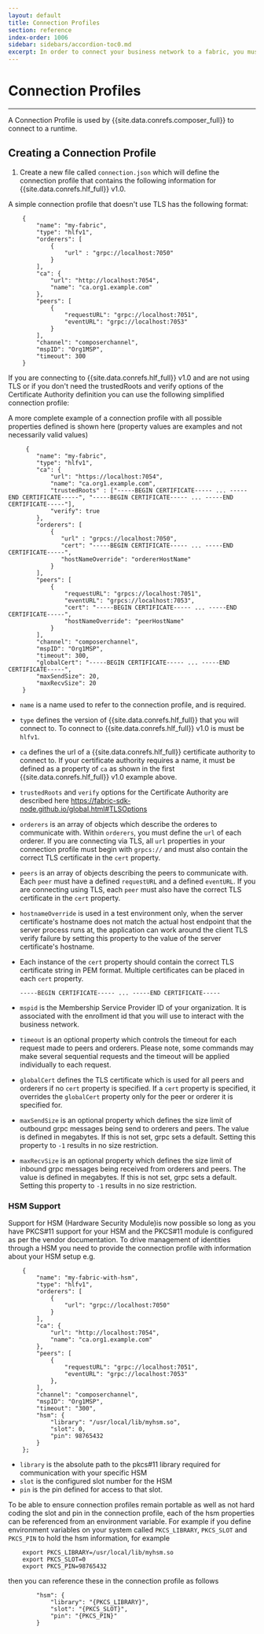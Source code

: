 ```yaml
---
layout: default
title: Connection Profiles
section: reference
index-order: 1006
sidebar: sidebars/accordion-toc0.md
excerpt: In order to connect your business network to a fabric, you must [**define a connection profile**](./connectionprofile.html). Connection profiles contain the information necessary to connect to a fabric. This topic contains example connection profiles for Hyperledger Fabric v0.6 and v1.0.
---
```


# Connection Profiles

---

A Connection Profile is used by {{site.data.conrefs.composer_full}} to connect to a runtime.

## Creating a Connection Profile

1. Create a new file called `connection.json` which will define the connection profile that contains the following information for {{site.data.conrefs.hlf_full}} v1.0. 

A simple connection profile that doesn't use TLS has the following format:

        {
            "name": "my-fabric",
            "type": "hlfv1",
            "orderers": [
                {
                    "url" : "grpc://localhost:7050"
                }
            ],
            "ca": {
                "url": "http://localhost:7054",
                "name": "ca.org1.example.com"
            },
            "peers": [
                {
                    "requestURL": "grpc://localhost:7051",
                    "eventURL": "grpc://localhost:7053"
                }
            ],
            "channel": "composerchannel",
            "mspID": "Org1MSP",
            "timeout": 300
        }

If you are connecting to {{site.data.conrefs.hlf_full}} v1.0 and are not using TLS or if you don't need the trustedRoots and verify options of the Certificate Authority definition you can use the following simplified connection profile:

A more complete example of a connection profile with all possible properties defined is shown here (property values are examples and not necessarily valid values)

         {
            "name": "my-fabric",
            "type": "hlfv1",
            "ca": {
                "url": "https://localhost:7054",
                "name": "ca.org1.example.com",
                "trustedRoots" : ["-----BEGIN CERTIFICATE----- ... -----END CERTIFICATE-----", "-----BEGIN CERTIFICATE----- ... -----END CERTIFICATE-----"],
                "verify": true
            },
            "orderers": [
                {
                   "url" : "grpcs://localhost:7050",
                   "cert": "-----BEGIN CERTIFICATE----- ... -----END CERTIFICATE-----",
                   "hostNameOverride": "ordererHostName"
                }
            ],
            "peers": [
                {
                    "requestURL": "grpcs://localhost:7051",
                    "eventURL": "grpcs://localhost:7053",
                    "cert": "-----BEGIN CERTIFICATE----- ... -----END CERTIFICATE-----",
                    "hostNameOverride": "peerHostName"
                }
            ],
            "channel": "composerchannel",
            "mspID": "Org1MSP",
            "timeout": 300,
            "globalCert": "-----BEGIN CERTIFICATE----- ... -----END CERTIFICATE-----",
            "maxSendSize": 20,
            "maxRecvSize": 20
        }

  - `name` is a name used to refer to the connection profile, and is required.
  - `type` defines the version of {{site.data.conrefs.hlf_full}} that you will connect to. To connect to {{site.data.conrefs.hlf_full}} v1.0 is must be `hlfv1`.
  - `ca` defines the url of a {{site.data.conrefs.hlf_full}} certificate authority to connect to. If your certificate authority requires a name, it must be defined as a property of `ca` as shown in the first {{site.data.conrefs.hlf_full}} v1.0 example above.
  - `trustedRoots` and `verify` options for the Certificate Authority are described here https://fabric-sdk-node.github.io/global.html#TLSOptions
  - `orderers` is an array of objects which describe the orderes to communicate with. Within `orderers`, you must define the `url` of each orderer. If you are connecting via TLS, all `url` properties in your connection profile must begin with `grpcs://` and must also contain the correct TLS certificate in the `cert` property.
  - `peers` is an array of objects describing the peers to communicate with. Each `peer` must have a defined `requestURL` and a defined `eventURL`. If you are connecting using TLS, each `peer` must also have the correct TLS certificate in the `cert` property.
  - `hostnameOverride` is used in a test environment only, when the server certificate's hostname does not match the actual host endpoint that the server process runs at, the application can work around the client TLS verify failure by setting this property to the value of the server certificate's hostname.
  - Each instance of the `cert` property should contain the correct TLS certificate string in PEM format. Multiple certificates can be placed in each `cert` property.  

        -----BEGIN CERTIFICATE----- ... -----END CERTIFICATE-----


  - `mspid` is the Membership Service Provider ID of your organization. It is associated with the enrollment id that you will use to interact with the business network.
  - `timeout` is an optional property which controls the timeout for each request made to peers and orderers. Please note, some commands may make several sequential requests and the timeout will be applied individually to each request.
  - `globalCert` defines the TLS certificate which is used for all peers and orderers if no `cert` property is specified. If a `cert` property is specified, it overrides the `globalCert` property only for the peer or orderer it is specified for.
  - `maxSendSize` is an optional property which defines the size limit of outbound grpc messages being send to orderers and peers. The value is defined in megabytes. If this is not set, grpc sets a default. Setting this property to `-1` results in no size restriction.
  - `maxRecvSize` is an optional property which defines the size limit of inbound grpc messages being received from orderers and peers. The value is defined in megabytes. If this is not set, grpc sets a default. Setting this property to `-1` results in no size restriction.

### HSM Support

Support for HSM (Hardware Security Module)is now possible so long as you have PKCS#11 support for your HSM and the PKCS#11 module is configured as per the vendor documentation. To drive management of identities through a HSM you need to provide the connection profile with information about your HSM setup e.g.

        {
            "name": "my-fabric-with-hsm",
            "type": "hlfv1",
            "orderers": [
                {
                    "url": "grpc://localhost:7050"
                }
            ],
            "ca": {
                "url": "http://localhost:7054",
                "name": "ca.org1.example.com"
            },
            "peers": [
                {
                    "requestURL": "grpc://localhost:7051",
                    "eventURL": "grpc://localhost:7053"
                },
            ],
            "channel": "composerchannel",
            "mspID": "Org1MSP",
            "timeout": "300",
            "hsm": {
                "library": "/usr/local/lib/myhsm.so",
                "slot": 0,
                "pin": 98765432
            }
        };
 
  - `library` is the absolute path to the pkcs#11 library required for communication with your specific HSM
  - `slot` is the configured slot number for the HSM
  - `pin` is the pin defined for access to that slot.

To be able to ensure connection profiles remain portable as well as not hard coding the slot and pin in the connection profile, each of the hsm properties can be referenced from an environment variable. For example if you define environment variables on your system called `PKCS_LIBRARY`, `PKCS_SLOT` and `PKCS_PIN` to hold the hsm information, for example

        export PKCS_LIBRARY=/usr/local/lib/myhsm.so
        export PKCS_SLOT=0
        export PKCS_PIN=98765432

then you can reference these in the connection profile as follows

            "hsm": {
                "library": "{PKCS_LIBRARY}",
                "slot": "{PKCS_SLOT}",
                "pin": "{PKCS_PIN}"
            }
